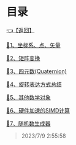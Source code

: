 # 目录  


[👈【返回】](/--目录--/计算机图形学)  


[📜1、坐标系、点、矢量](/计算机图形学/三维数学/1、坐标系、点、矢量)  

[📜2、矩阵变换](/计算机图形学/三维数学/2、矩阵变换)  

[📜3、四元数(Quaternion)](/计算机图形学/三维数学/3、四元数(Quaternion))  

[📜4、旋转表达方式总结](/计算机图形学/三维数学/4、旋转表达方式总结)  

[📜5、其他数学对象](/计算机图形学/三维数学/5、其他数学对象)  

[📜6、硬件加速的SIMD计算](/计算机图形学/三维数学/6、硬件加速的SIMD计算)  

[📜7、随机数生成器](/计算机图形学/三维数学/7、随机数生成器)  







> 2023/7/9 2:55:58
